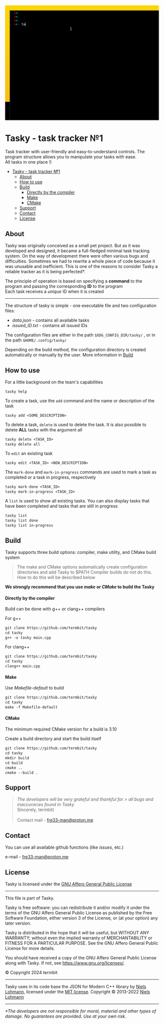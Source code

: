 ![gifka](media/demo.gif)

# Tasky - task tracker №1

Task tracker with user-friendly and easy-to-understand controls. The program structure allows you to manipulate your tasks with ease.\
All tasks in one place !) 

- [Tasky - task tracker №1](#tasky---task-tracker-1)
  - [About](#about)
  - [How to use](#how-to-use)
  - [Build](#build)
      - [Directly by the compiler](#directly-by-the-compiler)
      - [Make](#make)
      - [CMake](#cmake)
  - [Support](#support)
  - [Contact](#contact)
  - [License](#license)

## About

Tasky was originally conceived as a small pet project. But as it was developed and designed, it became a full-fledged minimal task tracking system. On the way of development there were often various bugs and difficulties. Sometimes we had to rewrite a whole piece of code because it was unusable and inefficient. This is one of the reasons to consider Tasky a reliable tracker as it is being perfected\*.

The principle of operation is based on specifying a **command**  to the program and passing the corresponding **ID** to the program \
Each task receives a *unique* ID when it is created 

---
The structure of tasky is simple - one executable file and two configuration files:
- *data.json* - contains all available tasks
- *issued_ID.txt* - contains all issued IDs

The configuration files are either in the path `$XDG_CONFIG_DIR/tasky/` , or in the path `$HOME/.config/tasky/`

Depending on the build method, the configuration directory is created automatically or manually by the user. More information in [Build](#build)




## How to use

For a little background on the team's capabilities
```shell
tasky help
```

To create a task, use the `add` command and the name or description of the task
```shell
tasky add <SOME_DESCRIPTION>
```

To delete a task, `delete` is used to delete the task. It is also possible to delete **ALL** tasks with the argument all
```shell
tasky delete <TASK_ID>
tasky delete all
```

To `edit` an existing task
```shell
tasky edit <TASK_ID> <NEW_DESCRIPTION>
```

The `mark-done` and `mark-in-progress` commands are used to mark a task as completed or a task in progress, respectively
```shell
tasky mark-done <TASK_ID>
tasky mark-in-progress <TASK_ID>
```

A `list` is used to show all existing tasks. You can also display tasks that have been completed and tasks that are still in progress 
```shell
tasky list
tasky list done
tasky list in-progress
```

## Build

Tasky supports three build options: compiler, make utility, and CMake build system

> The make and CMake options automatically create configuration directories and add Tasky to $PATH
Compiler builds do not do this. How to do this will be described below

**We strongly recommend that you use *make* or *CMake* to build the Tasky**

#### Directly by the compiler

Build can be done with g++ or clang++ compilers

For g++
```shell
git clone https://github.com/termbit/tasky
cd tasky
g++ -o tasky main.cpp
```

For clang++
```shell
git clone https://github.com/termbit/tasky
cd tasky
clang++ main.cpp
```

#### Make

Use *Makefile-default* to build
```shell
git clone https://github.com/termbit/tasky
cd tasky
make -f Makefile-default
```

#### CMake

The minimum required CMake version for a build is 3.10

Create a build directory and start the build itself
```shell
git clone https://github.com/termbit/tasky
cd tasky
mkdir build
cd build
cmake ..
cmake --build .
```

## Support

> *The developers will be very grateful and thankful for > all bugs and inaccuracies found in Tasky* \
Sincerely, termbit\) \
\
>Contact mail - fre33-man@proton.me

## Contact 

You can use all available github functions (like *issues*, etc.)

e-mail - fre33-man@proton.me

## License

Tasky is licensed under the [GNU Affero General Public License](https://www.gnu.org/licenses/agpl-3.0.txt)

---

This file is part of Tasky.

Tasky is free software: you can redistribute it and/or modify it under the terms of the GNU Affero General Public License as published by the Free Software Foundation, either version 3 of the License, or (at your option) any later version.

Tasky is distributed in the hope that it will be useful, but WITHOUT ANY WARRANTY; without even the implied warranty of MERCHANTABILITY or FITNESS FOR A PARTICULAR PURPOSE. See the GNU Affero General Public License for more details.

You should have received a copy of the GNU Affero General Public License along with Tasky. If not, see <https://www.gnu.org/licenses/>. 

© Copyright 2024 termbit

---

Tasky uses in its code base the JSON for Modern C++ library by [Niels Lohmann](https://nlohmann.me/), licensed under the [MIT license](https://opensource.org/license/MIT). Copyright © 2013-2022 [Niels Lohmann](https://nlohmann.me/)


---
*\*The developers are not responsible for moral, material and other types of damage. No guarantees are provided. Use at your own risk.*